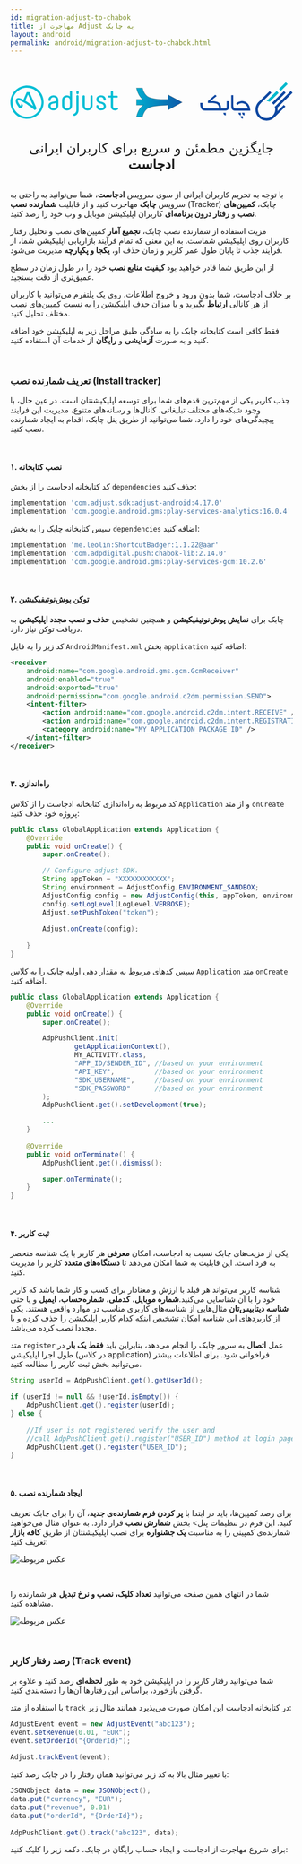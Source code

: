 ```yaml
---  
id: migration-adjust-to-chabok  
title: مهاجرت از Adjust به چابک  
layout: android  
permalink: android/migration-adjust-to-chabok.html  
---  
```

  
<Br>  
<Br>  
  
<div align="center">   
<?xml version="1.0" encoding="UTF-8"?>  
<svg width="675px" height="92px" viewBox="0 0 675 92" version="1.1" xmlns="http://www.w3.org/2000/svg" xmlns:xlink="http://www.w3.org/1999/xlink">  
    <defs>  
        <linearGradient x1="-21.4688263%" y1="50%" x2="119.195607%" y2="50%" id="linearGradient-1">  
            <stop stop-color="#00BED7" offset="0%"></stop>  
            <stop stop-color="#0D47A1" offset="100%"></stop>  
        </linearGradient>  
    </defs>  
    <g id="Symbols" stroke="none" stroke-width="1" fill="none" fill-rule="evenodd">  
        <g id="Logos" transform="translate(-24.000000, -15.000000)">  
            <g id="migration" transform="translate(24.000000, 15.000000)">  
                <g id="adjust" transform="translate(0.000000, 8.000000)" fill="#00BED5" fill-rule="nonzero">  
                    <path d="M109.642857,47.3571429 C109.642857,52.3571429 106.285714,54.7142857 103.071429,54.7142857 C99,54.7142857 96.5,51.6428571 96.5,48.8571429 C96.5,46 98,44.4285714 101.214286,43.6428571 L108,42.0714286 C108.714286,41.8571429 109.285714,41.7857143 109.642857,41.5714286 L109.642857,47.3571429 Z M114.928571,47.5714286 L114.928571,34.5714286 C114.928571,28.0714286 110,23.3571429 103.071429,23.3571429 C96.5,23.3571429 91.2142857,28.2142857 91.2142857,34.2857143 L91.2142857,34.7142857 C91.2142857,36.0714286 92.1428571,36.9285714 93.8571429,36.9285714 C95.5,36.9285714 96.5,36.0714286 96.5,34.7142857 L96.5,34.4285714 C96.5,30.8571429 99.4285714,28.1428571 103.071429,28.1428571 C106.928571,28.1428571 109.642857,30.8571429 109.642857,34.7142857 L109.642857,36.2857143 C109.642857,36.7857143 108.928571,37.2142857 107.857143,37.4285714 L99.8571429,39.2142857 C94,40.5714286 91.1428571,43.7142857 91.1428571,48.8571429 C91.1428571,54.7142857 96.3571429,59.4285714 103,59.4285714 C110.071429,59.4285714 114.928571,54.5714286 114.928571,47.5714286 Z M142.571429,47.5 C142.571429,52 139.928571,54.8571429 135.857143,54.8571429 C131.785714,54.8571429 129.142857,52 129.142857,47.5 L129.142857,35.5 C129.142857,31 131.785714,28.1428571 135.857143,28.1428571 C139.928571,28.1428571 142.571429,31 142.571429,35.5 L142.571429,47.5 Z M147.785714,47.7857143 L147.785714,15 C147.785714,13.6428571 146.857143,12.7857143 145.142857,12.7857143 C143.5,12.7857143 142.5,13.6428571 142.5,15 L142.5,26.2142857 C140.714286,24.5714286 138,23.5 135.142857,23.5 C129.5,23.5 123.714286,27.5 123.714286,35.2142857 L123.714286,47.7857143 C123.714286,55.8571429 129.928571,59.5 135.642857,59.5 C141.357143,59.5 147.785714,55.8571429 147.785714,47.7857143 Z M158,58.5714286 C158,62.8571429 155.785714,66.2142857 152.214286,67.7142857 C151.142857,68.1428571 150.357143,69.2857143 150.928571,70.9285714 C151.357143,72 152.214286,72.5714286 153.214286,72.5714286 C153.5,72.5714286 153.928571,72.5 154.285714,72.3571429 C159.857143,70.3571429 163.214286,65.3571429 163.214286,58.7142857 L163.214286,25.4285714 C163.214286,24.0714286 162.285714,23.2142857 160.571429,23.2142857 C158.857143,23.2142857 157.928571,24.0714286 157.928571,25.4285714 L157.928571,58.5714286 L158,58.5714286 Z M163.5,18.2142857 L163.5,15.5714286 C163.5,14 162.428571,12.8571429 160.785714,12.8571429 C159.142857,12.8571429 158.071429,13.9285714 158.071429,15.5714286 L158.071429,18.2142857 C158.071429,19.7857143 159.214286,20.9285714 160.785714,20.9285714 C162.357143,20.8571429 163.5,19.7857143 163.5,18.2142857 Z M196.785714,47.8571429 L196.785714,25.5714286 C196.785714,24.2142857 195.857143,23.3571429 194.142857,23.3571429 C192.5,23.3571429 191.5,24.2142857 191.5,25.5714286 L191.5,47.5714286 C191.5,52.0714286 188.857143,54.9285714 184.785714,54.9285714 C180.714286,54.9285714 178.071429,52.0714286 178.071429,47.5714286 L178.071429,25.5714286 C178.071429,24.2142857 177.142857,23.3571429 175.428571,23.3571429 C173.785714,23.3571429 172.785714,24.2142857 172.785714,25.5714286 L172.785714,47.8571429 C172.785714,55.9285714 179,59.5714286 184.714286,59.5714286 C190.5,59.6428571 196.785714,55.9285714 196.785714,47.8571429 Z M210.928571,32.7857143 C210.928571,29.9285714 213.357143,27.9285714 216.785714,27.9285714 C220.357143,27.9285714 223.071429,30.2142857 223.071429,33.2857143 L223.071429,33.5 C223.071429,34.8571429 224,35.7142857 225.714286,35.7142857 C227.357143,35.7142857 228.357143,34.8571429 228.357143,33.5 L228.357143,33.0714286 C228.357143,27.6428571 223.357143,23.3571429 216.857143,23.3571429 C210.571429,23.3571429 205.714286,27.4285714 205.714286,32.9285714 C205.714286,38.1428571 209.071429,41.6428571 216,43.2857143 C221.214286,44.5714286 223.428571,46.5 223.428571,49.7142857 C223.428571,52.7857143 221.142857,54.7142857 217.357143,54.7142857 C213.928571,54.7142857 210.928571,52.2857143 210.928571,49.5 L210.928571,49.2857143 C210.928571,47.9285714 210,47.0714286 208.285714,47.0714286 C206.642857,47.0714286 205.642857,47.9285714 205.642857,49.2857143 L205.642857,49.5 C205.642857,55.0714286 210.785714,59.3571429 217.285714,59.3571429 C224.071429,59.3571429 228.571429,55.5 228.571429,49.7142857 C228.571429,44.0714286 225.214286,40.5714286 217.571429,38.7142857 C213,37.5 210.928571,35.6428571 210.928571,32.7857143 Z M245.714286,49.7857143 L245.714286,29 L255.142857,29 C256.428571,29 257.142857,28.1428571 257.142857,26.7142857 C257.142857,24.9285714 256.071429,24.4285714 255.142857,24.4285714 L245.714286,24.4285714 L245.714286,15.2142857 C245.714286,13.8571429 244.785714,13 243.071429,13 C241.428571,13 240.428571,13.8571429 240.428571,15.2142857 L240.428571,24.2857143 L235.785714,24.2857143 C234.5,24.2857143 233.785714,25.1428571 233.785714,26.5714286 C233.785714,28.0714286 234.5,28.8571429 235.785714,28.8571429 L240.428571,28.8571429 L240.428571,49.8571429 C240.428571,55.5 244.642857,59.5 250.714286,59.5 C253,59.5 255.214286,58.8571429 256.928571,57.7142857 C258.071429,56.8571429 258.285714,55.5 257.428571,54.3571429 C256.714286,53.4285714 255.928571,53.2142857 255.571429,53.2142857 C255.142857,53.2142857 254.714286,53.4285714 254.214286,53.7142857 C253.285714,54.4285714 252,54.8571429 250.785714,54.8571429 C247,55 245.714286,52.2857143 245.714286,49.7857143 Z" id="Shape"></path>  
                    <path d="M54.9285714,49.1428571 L52.0714286,47.1428571 C46.4285714,43.0714286 41.2857143,39.5714286 36.7857143,36.8571429 L35.7142857,36.2142857 L42.2857143,21.3571429 L54.9285714,49.1428571 Z M58.7857143,59.0714286 L63.0714286,54.7857143 L45.7857143,15.7857143 L39.2857143,15.7857143 L31.4285714,33.8571429 L30.5,33.4285714 C25.7857143,31.1428571 22.2142857,30 19.5,30 C16.0714286,30 14.3571429,31.8571429 13.7142857,33.0714286 C11.8571429,36.5 12.8571429,41.3571429 17.0714286,47.7142857 C18.6428571,50.1428571 20.2142857,52.3571429 21.5,53.7857143 L27.7857143,53.7857143 L30.2857143,47.9285714 L27.5714286,41.8571429 L24.4285714,48.7857143 L23.3571429,47.4285714 C22.6428571,46.5 22,45.5714286 21.3571429,44.5714286 C17.9285714,39.3571429 17.3571429,36.5714286 18.2142857,35.6428571 C18.9285714,34.7142857 23.2142857,35.9285714 27.9285714,38.2857143 C30.5714286,39.4285714 33.1428571,40.9285714 35.7857143,42.7142857 C37.6428571,43.8571429 39.6428571,45.1428571 41.7857143,46.5714286 C49.5,51.6428571 56.2857143,57 58.7857143,59.0714286 Z M74.6428571,40 C74.6428571,59.2142857 59.1428571,74.7142857 39.9285714,74.7142857 C20.7142857,74.7142857 5.21428571,59.0714286 5.21428571,40 C5.21428571,20.9285714 20.7857143,5.35714286 39.9285714,5.35714286 C59,5.35714286 74.6428571,20.8571429 74.6428571,40 Z M79.7857143,40 C79.7857143,18.0714286 62,0.142857143 39.9285714,0.142857143 C17.8571429,0.142857143 0.142857143,18 0.142857143,40 C0.142857143,62 17.9285714,79.8571429 40,79.8571429 C62.0714286,79.8571429 79.7857143,61.9285714 79.7857143,40 Z" id="Shape"></path>  
                </g>  
                <g id="Chabok-Logo" transform="translate(454.000000, 0.000000)" fill-rule="nonzero">  
                    <g id="ChabokLogo" transform="translate(132.000000, 0.000000)">  
                        <g id="Chabok-Logo-Blue-01-Copy-5">  
                            <g id="Group" transform="translate(0.253053, 0.000000)">  
                                <path d="M47.184247,66.1564728 C47.5665183,62.9718676 46.0915559,59.0547168 46.0882119,59.0555464 L50.601023,54.616067 L84.588445,21.1673456 L88.7115282,25.2891266 L52.5889681,60.8422872 L52.586143,60.8450669 C52.8785378,62.407798 53.0481107,64.014439 53.0481107,65.661677 C53.0481107,67.0195669 52.9918806,67.9977055 52.7911625,69.3000191 L67.6742363,54.616067 L71.65183,58.2188431 L46.1250103,83.3714826 C41.2785054,88.6396315 34.3002075,91.9460146 26.5449635,91.9460146 C11.9092716,91.9460146 0.0434889131,80.1779113 0.0434889131,65.6608474 C0.0434889131,57.2646574 4.0177065,49.7933593 10.1973138,44.9814351 L34.0292382,21.4103888 L38.1389404,25.5454418 C38.1389404,25.5454418 16.3928112,47.1779487 12.730543,50.4519816 C8.53553554,54.202147 5.89776567,59.6312183 5.89776567,65.6600178 C5.89776567,76.9528184 15.1617405,86.1386915 26.5449635,86.1386915 C37.7600851,86.1386915 46.9128287,77.2207471 47.1804527,66.1602059 L47.184247,66.1564728 Z M43.4286977,53.8728358 C41.9927272,51.8928215 39.4135001,49.6457085 39.4143364,49.6448789 L43.5850905,45.539688 L68.1078195,21.4161954 L72.2309032,25.5396353 L47.6278867,49.7419303 L43.4286977,53.8728358 Z" id="Combined-Shape" fill="#0D47A1"></path>  
                                <polygon id="Rectangle-path" fill="#00B9CD" transform="translate(66.636142, 10.560148) rotate(45.008103) translate(-66.636142, -10.560148) " points="63.541791 -0.79249579 69.730494 -0.966056737 69.730494 21.9127909 63.541791 22.0863519"></polygon>  
                                <path d="M34.0069574,46.8804113 L38.4854791,42.4591811 L55.4051751,25.7480924 L50.8728287,21.1698341 L31.8757006,39.9289561 L26.5558357,45.1830034 C29.3240723,44.8818952 34.0069574,46.8804113 34.0069574,46.8804113 Z" id="Shape" fill="#00B9CD"></path>  
                            </g>  
                        </g>  
                    </g>  
                    <g id="Layer_1_1_" transform="translate(0.000000, 30.111111)" fill="#0D47A1">  
                        <path d="M63.403746,26.8655691 L63.403746,15.3297531 L68.539076,15.3297531 L68.539076,30.277599 C68.539076,33.5422686 67.3553525,35.6523057 64.8196147,36.9202374 C63.7238324,37.4625455 62.3471441,37.7928952 60.7243482,37.9068309 C60.7243482,37.9068309 21.6779145,37.9068309 11.6532739,37.9068309 C1.62673527,37.9068309 -0.123227234,28.970514 0.00646991515,19.3432712 L5.77446921,19.3432712 C5.77446921,26.8655691 4.27547794,32.4613576 16.374206,32.817592 C28.472934,33.1738265 45.0363931,32.8500541 45.0363931,32.8500541 L45.0363931,31.066082 C44.6593224,22.417158 38.0861855,21.0384732 38.0861855,21.0384732 C32.5895571,19.5725863 29.9601846,19.8742929 23.4323057,19.8742929 C22.7540845,19.8742929 19.9022506,19.8742929 18.5202634,19.9105741 L18.4734459,15.1578949 L35.9053754,0 L39.4631676,3.03855265 C29.3385505,11.3727189 24.276242,15.539802 24.276242,15.539802 C24.276242,15.539802 30.7200201,14.7740782 37.5636009,15.9700841 C41.1622223,16.5989578 43.3923805,17.7701397 45.6807444,19.8820863 C47.3699707,21.7960777 49.793093,25.0009152 49.88483,30.1057408 L49.88483,32.8526002 L55.6775917,32.89461 C63.403746,32.89461 63.403746,32.817592 63.403746,26.8655691 Z" id="Shape"></path>  
                        <path d="M75.468286,33.461335 C74.8280249,32.153303 74.4484237,30.5308342 74.328849,28.6461224 L74.328849,1.07751811 L79.1513468,1.07751811 L79.152612,23.5180563 C79.152612,30.4252818 79.5965793,32.9715313 88.2991081,32.9588011 C105.391127,32.967288 113.937137,32.9715313 113.937137,32.9715313 C113.937137,32.9715313 113.957677,31.3944256 113.279456,29.7503153 C112.686012,27.9381659 111.441552,26.1132862 109.601751,24.3539673 C107.208364,21.9759587 103.618821,20.1905428 99.3898401,20.1905428 C95.1608582,20.1905428 91.9050273,21.9829604 89.2832468,24.8669959 L86.0382873,21.3886134 C86.645017,20.7285506 87.2441544,20.1315024 87.8369652,19.5949229 C90.0500415,17.411687 93.281715,15.969351 97.4459425,15.3073786 C101.737336,14.9229254 105.815521,15.7459353 109.664679,17.7885021 C119.946816,23.6367736 119.946816,38.0308541 119.946816,38.0308541 L83.1609088,38.0308541 C79.378813,38.0276715 76.9373435,36.5872451 75.468286,33.461335 Z" id="Shape"></path>  
                        <path d="M91.6135494,43.1007247 L91.6135494,43.4834307 C91.6135494,46.6699213 94.1960191,49.2530823 97.3816566,49.2530823 L97.3816566,43.1886388 L91.6135494,43.1007247 Z M55.4773293,43.1007249 L55.4773293,43.4834309 C55.4773293,46.6699215 58.059799,49.2530824 61.2454365,49.2530824 L61.2454365,43.1886389 L55.4773293,43.1007249 Z M96.4390499,51.1577428 L96.4390499,51.5412723 C96.4390499,54.7286566 99.0222441,57.3125424 102.208775,57.3125424 L102.208775,51.1577428 L96.4390499,51.1577428 Z M100.344598,43.0134801 L100.344598,43.3945675 C100.344598,46.581952 102.927792,49.1658377 106.114324,49.1658377 L106.114324,43.1013942 L100.344598,43.0134801 Z" id="Shape"></path>  
                    </g>  
                </g>  
                <path d="M377.16579,66.4696681 L410.81614,48.2657309 L377.16579,30.0617938 L377.16579,41.2281938 L376.41579,41.2281938 L359.205132,41.2261896 C348.122062,40.4143099 339.567157,38.9384392 333.527827,36.7889225 C324.98312,33.7476926 319.172465,26.1176553 316.087773,13.9916324 L301.524032,13.9916269 C304.25042,25.6497382 308.882926,34.2822907 315.405745,39.910349 L316.933104,41.2281938 L301.75,41.2281938 L301.75,55.0253326 L315.813193,55.0253326 L317.947955,55.0253326 L316.282284,56.3605283 C309.295981,61.9607233 304.370961,70.8347705 301.524032,83.0083731 L316.087771,83.0083731 C319.172465,70.8823447 324.98312,63.2523074 333.527827,60.2110775 C341.920409,57.2239919 355.185777,55.5345277 373.350617,55.1262308 L373.350617,55.0253326 L377.16579,55.0253326 L377.16579,66.4696681 Z" id="Combined-Shape" stroke-opacity="0.232591712" stroke="#000000" stroke-width="1.5" fill="url(#linearGradient-1)"></path>  
            </g>  
        </g>  
    </g>  
</svg></div>  
  
<Br/>  
  
<Br/>  
  
<div align="center"> <font size="5"> جایگزین مطمئن و سریع برای کاربران ایرانی <strong>ادجاست</strong>
 </font> </div>  
   
<Br>  
   
با توجه به تحریم کاربران ایرانی از سوی سرویس **ادجاست**، شما می‌توانید به راحتی به سرویس **چابک** مهاجرت کنید و از قابلیت **شمارنده نصب** (Tracker) چابک، **کمپین‌های نصب** و **رفتار درون برنامه‌ای** کاربران اپلیکیشن موبایل و وب خود را رصد کنید.

مزیت استفاده از شمارنده نصب چابک، **تجمیع آمار** کمپین‌های نصب و تحلیل رفتار کاربران روی اپلیکیشن شماست. به این معنی که تمام فرآیند بازاریابی اپلیکیشن شما، از فرآیند جذب تا پایان طول عمر کاربر و زمان حذف او، **یکجا و پکپارچه** مدیریت می‌شود.

از این طریق شما قادر خواهید بود **کیفیت منابع نصب** خود را در طول زمان  در سطح عمیق‌تری از دقت بسنجید.

بر خلاف ادجاست، شما بدون ورود و خروج اطلاعات، روی یک پلتفرم می‌توانید با کاربران از هر کانالی **ارتباط** بگیرید و یا میزان حذف‌ اپلیکیشن را به نسبت کمپین‌های نصب مختلف تحلیل کنید.

 فقط کافی‌ است کتابخانه چابک را به سادگی طبق مراحل زیر به اپلیکیشن خود اضافه کنید و به صورت **آزمایشی** و **رایگان** از خدمات آن استفاده کنید.  
  
<Br>  
  
### تعریف شمارنده نصب (Install tracker)   

جذب کاربر یکی از مهم‌ترین قدم‌های شما برای توسعه اپلیکیشنتان است. در عین حال، با وجود شبکه‌های مختلف تبلیغاتی، کانال‌ها و رسانه‌های متنوع، مدیریت این فرایند پیچیدگی‌های خود را دارد. شما می‌توانید از طریق پنل چابک، اقدام به ایجاد شمارنده نصب کنید.

<Br>  
  
#### ۱. نصب کتابخانه   

کد کتابخانه ادجاست را از بخش `dependencies` حذف کنید:  
  
```javascript 
implementation 'com.adjust.sdk:adjust-android:4.17.0'
implementation 'com.google.android.gms:play-services-analytics:16.0.4'
```  
  
سپس کتابخانه چابک را به بخش `dependencies` اضافه کنید:  
  
```javascript  
implementation 'me.leolin:ShortcutBadger:1.1.22@aar' 
implementation 'com.adpdigital.push:chabok-lib:2.14.0'  
implementation 'com.google.android.gms:play-services-gcm:10.2.6'  
```  

<Br>  
  
#### ۲. توکن پوش‌نوتیفیکیشن

 چابک برای **نمایش پوش‌نوتیفیکیشن** و همچنین تشخیص **حذف و نصب مجدد اپلیکیشن** به دریافت توکن نیاز دارد.
 
کد زیر را به فایل `AndroidManifest.xml` بخش `application` اضافه کنید:  
  
```xml  
<receiver
    android:name="com.google.android.gms.gcm.GcmReceiver"
    android:enabled="true"
    android:exported="true"
    android:permission="com.google.android.c2dm.permission.SEND">
    <intent-filter>
        <action android:name="com.google.android.c2dm.intent.RECEIVE" />
        <action android:name="com.google.android.c2dm.intent.REGISTRATION" />
        <category android:name="MY_APPLICATION_PACKAGE_ID" />
    </intent-filter>
</receiver>
```  
  <Br>  
  
#### ۳. راه‌اندازی

 کد مربوط به راه‌اندازی کتابخانه ادجاست را از کلاس `Application` و از متد `onCreate` پروژه خود حذف کنید:  

```java  
public class GlobalApplication extends Application {
    @Override
    public void onCreate() {
        super.onCreate();

        // Configure adjust SDK.
        String appToken = "XXXXXXXXXXXX";
        String environment = AdjustConfig.ENVIRONMENT_SANDBOX;
        AdjustConfig config = new AdjustConfig(this, appToken, environment);
        config.setLogLevel(LogLevel.VERBOSE);
        Adjust.setPushToken("token");
        
        Adjust.onCreate(config);
        
    }
}
```  
سپس کدهای مربوط به مقدار دهی اولیه چابک را به کلاس `Application` متد `onCreate` اضافه کنید.  
  
```java  
public class GlobalApplication extends Application {    
    @Override
    public void onCreate() {
        super.onCreate();

        AdpPushClient.init(
                getApplicationContext(),
                MY_ACTIVITY.class,
                "APP_ID/SENDER_ID", //based on your environment
                "API_KEY",          //based on your environment
                "SDK_USERNAME",     //based on your environment
                "SDK_PASSWORD"      //based on your environment
        );
        AdpPushClient.get().setDevelopment(true);

		...
    }
    
    @Override
    public void onTerminate() {
        AdpPushClient.get().dismiss();

        super.onTerminate();
    }
}
```  
   
<Br>  
 
#### ۴. ثبت کاربر  

یکی از مزیت‌های چابک نسبت به ادجاست، امکان **معرفی** هر کاربر با یک شناسه منحصر به فرد است. این قابلیت به شما امکان می‌دهد تا **دستگاه‌های متعدد** کاربر را مدیریت کنید.

 شناسه کاربر می‌تواند هر فیلد با ارزش و معنا‌دار برای کسب و کار شما باشد که کاربر خود را با آن شناسایی می‌کنید.**شماره موبایل**، **کدملی**، **شماره‌حساب**، **ایمیل** و یا حتی **شناسه دیتابیس‌تان** مثال‌هایی از شناسه‌های کاربری مناسب در موارد واقعی هستند. یکی از کاربردهای این شناسه امکان تشخیص اینکه کدام کاربر اپلیکیشن را حذف کرده و یا مجددا نصب کرده می‌باشد.
 
متد `register` عمل **اتصال** به سرور چابک را انجام می‌دهد، بنابراین باید **فقط یک بار** در طول اجرا اپلیکیشن (در کلاس application) فراخوانی شود. برای اطلاعات بیشتر می‌توانید بخش ثبت کاربر را مطالعه کنید.
  
```java  
String userId = AdpPushClient.get().getUserId();

if (userId != null && !userId.isEmpty()) {
	AdpPushClient.get().register(userId);
} else {
	
	//If user is not registered verify the user and
	//call AdpPushClient.get().register("USER_ID") method at login page 
	AdpPushClient.get().register("USER_ID");
}  
```  

<Br>  
   
#### ۵. ایجاد شمارنده نصب  
  
برای رصد کمپین‌ها، باید در ابتدا با **پر کردن فرم شمارنده‌ی جدید**، آن را برای چابک تعریف کنید. این فرم در تنظیمات پنل> بخش **شمارش نصب** قرار دارد. به عنوان مثال می‌خواهید شمارنده‌ی کمپینی را به مناسبت **یک جشنواره** برای نصب اپلیکیشنتان از طریق **کافه بازار** تعریف کنید:

 ![عکس مربوطه](http://uupload.ir/files/0vnk_v5newtracker.png)

<Br>

شما در انتهای همین صفحه می‌توانید **تعداد کلیک، نصب و نرخ تبدیل** هر شمارنده را مشاهده کنید.

 ![عکس مربوطه](http://uupload.ir/files/p51o_trackerlist.png)

<Br>
  
### رصد رفتار کاربر (Track event)   

شما می‌توانید رفتار کاربر را در اپلیکیشن خود به طور **لحظه‌ای** رصد کنید و علاوه بر گرفتن بازخورد، براساس این رفتارها آن‌ها را دسته‌بندی کنید.

با استفاده از متد `track` در کتابخانه ادجاست این امکان صورت می‌پذیرد همانند مثال زیر:  
  
```java  
AdjustEvent event = new AdjustEvent("abc123");  
event.setRevenue(0.01, "EUR");  
event.setOrderId("{OrderId}");  
  
Adjust.trackEvent(event);  
```  

با تغییر مثال بالا به کد زیر می‌توانید همان رفتار را در چابک رصد کنید:  
  
```java  
JSONObject data = new JSONObject();  
data.put("currency", "EUR");  
data.put("revenue", 0.01)  
data.put("orderId", "{OrderId}");  
  
AdpPushClient.get().track("abc123", data);  
```

برای شروع مهاجرت از ادجاست و ایجاد حساب رایگان در چابک، دکمه زیر را کلیک کنید:
